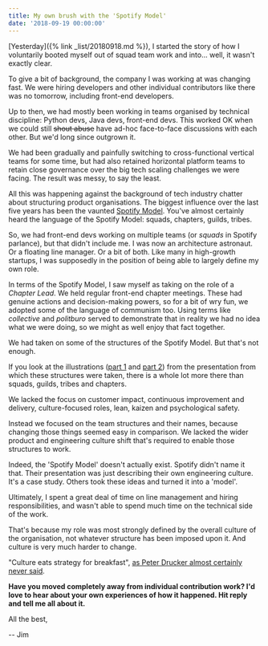 ```yaml
---
title: My own brush with the 'Spotify Model'
date: '2018-09-19 00:00:00'
---
```


[Yesterday]({% link _list/20180918.md %}), I started the story of how I voluntarily booted myself out of squad team work and into... well, it wasn't exactly clear.

To give a bit of background, the company I was working at was changing fast. We were hiring developers and other individual contributors like there was no tomorrow, including front-end developers.

Up to then, we had mostly been working in teams organised by technical discipline: Python devs, Java devs, front-end devs. This worked OK when we could still ~~shout abuse~~ have ad-hoc face-to-face discussions with each other. But we'd long since outgrown it.

We had been gradually and painfully switching to cross-functional vertical teams for some time, but had also retained horizontal platform teams to retain close governance over the big tech scaling challenges we were facing. The result was messy, to say the least.

All this was happening against the background of tech industry chatter about structuring product organisations. The biggest influence over the last five years has been the vaunted [Spotify Model](https://labs.spotify.com/2014/03/27/spotify-engineering-culture-part-1/). You've almost certainly heard the language of the Spotify Model: squads, chapters, guilds, tribes.

So, we had front-end devs working on multiple teams (or _squads_ in Spotify parlance), but that didn't include me. I was now an architecture astronaut. Or a floating line manager. Or a bit of both. Like many in high-growth startups, I was supposedly in the position of being able to largely define my own role.

In terms of the Spotify Model, I saw myself as taking on the role of a _Chapter Lead_. We held regular front-end chapter meetings. These had genuine actions and decision-making powers, so for a bit of wry fun, we adopted some of the language of communism too. Using terms like _collective_ and _politburo_ served to demonstrate that in reality we had no idea what we were doing, so we might as well enjoy that fact together.

We had taken on some of the structures of the Spotify Model. But that's not enough.

If you look at the illustrations ([part 1](https://spotifylabscom.files.wordpress.com/2014/03/spotify-engineering-culture-part1.jpeg) and [part 2](https://spotifylabscom.files.wordpress.com/2014/09/spotify-engineering-culture-part2.jpeg)) from the presentation from which these structures were taken, there is a whole lot more there than squads, guilds, tribes and chapters.

We lacked the focus on customer impact, continuous improvement and delivery, culture-focused roles, lean, kaizen and psychological safety. 

Instead we focused on the team structures and their names, because changing those things seemed easy in comparison. We lacked the wider product and engineering culture shift that's required to enable those structures to work.

Indeed, the 'Spotify Model' doesn't actually exist. Spotify didn't name it that. Their presentation was just describing their own engineering culture. It's a case study. Others took these ideas and turned it into a 'model'.

Ultimately, I spent a great deal of time on line management and hiring responsibilities, and wasn't able to spend much time on the technical side of the work.

That's because my role was most strongly defined by the overall culture of the organisation, not whatever structure has been imposed upon it. And culture is very much harder to change.

"Culture eats strategy for breakfast", [as Peter Drucker almost certainly never said](https://www.quora.com/Did-Peter-Drucker-actually-say-culture-eats-strategy-for-breakfast-and-if-so-where-when).

__Have you moved completely away from individual contribution work? I'd love to hear about your own experiences of how it happened. Hit reply and tell me all about it.__

All the best,

-- Jim
